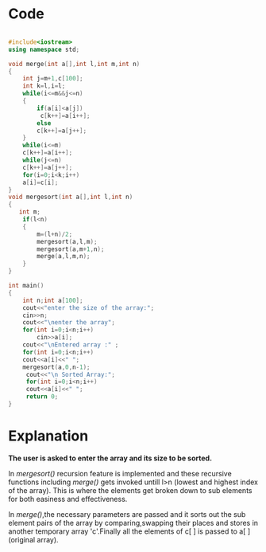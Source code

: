# Code
```cpp

#include<iostream>
using namespace std;

void merge(int a[],int l,int m,int n)
{
    int j=m+1,c[100];
    int k=l,i=l;
    while(i<=m&&j<=n)
    {
        if(a[i]<a[j])
         c[k++]=a[i++];
        else
        c[k++]=a[j++];
    }
    while(i<=m)
    c[k++]=a[i++];
    while(j<=n)
    c[k++]=a[j++];
    for(i=0;i<k;i++)
    a[i]=c[i];    
}
void mergesort(int a[],int l,int n)
{
   int m;
    if(l<n)
    {
        m=(l+n)/2;
        mergesort(a,l,m);
        mergesort(a,m+1,n);
        merge(a,l,m,n);
    }
}

int main()
{
    int n;int a[100];
    cout<<"enter the size of the array:";
    cin>>n;
    cout<<"\nenter the array";
    for(int i=0;i<n;i++)
        cin>>a[i];
    cout<<"\nEntered array :" ;   
    for(int i=0;i<n;i++)
    cout<<a[i]<<" ";   
    mergesort(a,0,n-1);
     cout<<"\n Sorted Array:";
     for(int i=0;i<n;i++)
     cout<<a[i]<<" ";
     return 0;
}
```

# Explanation
**The user is asked to enter the array and its size to be sorted.**

In *mergesort()* recursion feature is implemented and these recursive functions 
including *merge()* gets invoked untill l>n (lowest and highest index of the array).
This is where the elements get broken down to sub elements for both easiness and effectiveness.

In *merge()*,the necessary parameters are passed and it sorts out the sub element 
pairs of the array by comparing,swapping their places and stores in another temporary
array 'c'.Finally all the elements of c[ ] is passed to a[ ] (original array).  
